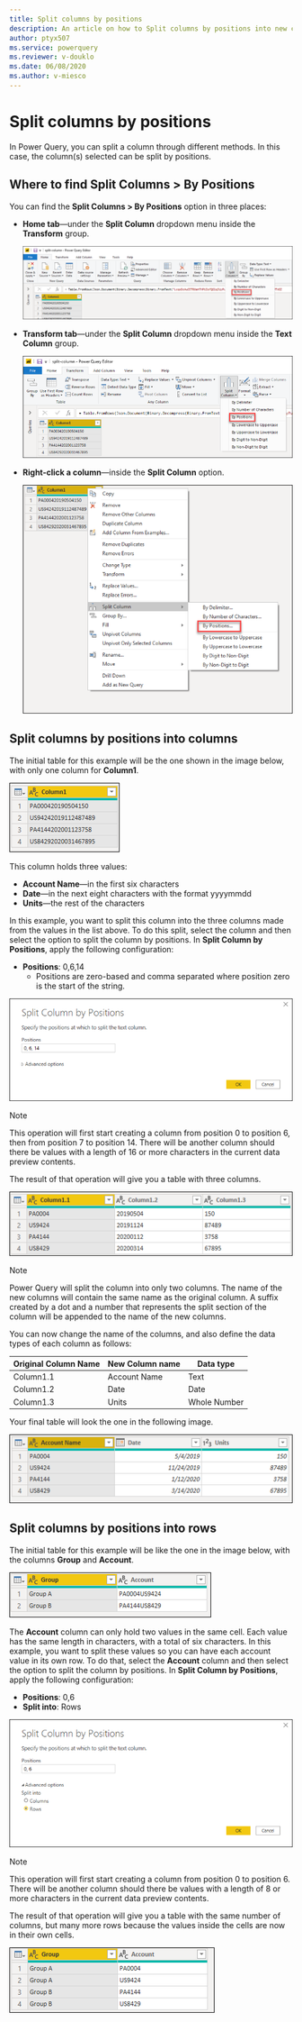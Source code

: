 ```yaml
---
title: Split columns by positions
description: An article on how to Split columns by positions into new columns or rows using Power Query.
author: ptyx507
ms.service: powerquery
ms.reviewer: v-douklo
ms.date: 06/08/2020
ms.author: v-miesco
---
```


# Split columns by positions

In Power Query, you can split a column through different methods.
In this case, the column(s) selected can be split by positions.

## Where to find Split Columns > By Positions

You can find the **Split Columns > By Positions** option in three places:

* **Home tab**&mdash;under the **Split Column** dropdown menu inside the **Transform** group.

   ![Split column button in Home tab](images/me-split-columns-positions-icon-home.png)

* **Transform tab**&mdash;under the **Split Column** dropdown menu inside the **Text Column** group.

   ![Split column button in Transform tab](images/me-split-columns-positions-icon-transform.png)

* **Right-click a column**&mdash;inside the **Split Column** option.

   ![Split column button found in column right click contextual menu](images/me-split-columns-positions-into-columns-right-click-icon.png)

## Split columns by positions into columns
The initial table for this example will be the one shown in the image below, with only one column for **Column1**. 

![Sample initial table](images/me-split-columns-number-character-into-columns-split-column-initial.png)

This column holds three values:
* **Account Name**&mdash;in the first six characters
* **Date**&mdash;in the next eight characters with the format yyyymmdd
* **Units**&mdash;the rest of the characters 

In this example, you want to split this column into the three columns made from the values in the list above. To do this split, select the column and then select the option to split the column by positions. In **Split Column by Positions**, apply the following configuration:

* **Positions**: 0,6,14
   * Positions are zero-based and comma separated where position zero is the start of the string. 


![Split column into columns by positions window](images/me-split-columns-positions-into-columns-split-column-window.png)

>[!Note]
>This operation will first start creating a column from position 0 to position 6, then from position 7 to position 14. There will be another column should there be values with a length of 16 or more characters in the current data preview contents.

The result of that operation will give you a table with three columns. 

![Sample transformed table after splitting column into columns by positions](images/me-split-columns-positions-into-columns-split-column-pre-final.png)

>[!Note]
>Power Query will split the column into only two columns. The name of the new columns will contain the same name as the original column. A suffix created by a dot and a number that represents the split section of the column will be appended to the name of the new columns. 

You can now change the name of the columns, and also define the data types of each column as follows:

Original Column Name | New Column name | Data type
---------------------|-----------------|---------- 
Column1.1|Account Name|Text
Column1.2|Date|Date
Column1.3|Units|Whole Number

Your final table will look the one in the following image.

![Final output table after renaming and defining data types of columns](images/me-split-columns-number-character-into-columns-split-column-final.png)

## Split columns by positions into rows
The initial table for this example will be like the one in the image below, with the columns **Group** and **Account**. 

![Initial sample table for split into rows](images/me-split-columns-number-character-into-columns-split-rows-initial.png)

The **Account** column can only hold two values in the same cell. Each value has the same length in characters, with a total of six characters. In this example, you want to split these values so you can have each account value in its own row.
To do that, select the **Account** column and then select the option to split the column by positions. In **Split Column by Positions**, apply the following configuration:

* **Positions**: 0,6
* **Split into**: Rows

![Split column into rows by positions window](images/me-split-columns-positions-into-columns-split-row-window.png)

>[!Note]
>This operation will first start creating a column from position 0 to position 6. There will be another column should there be values with a length of 8 or more characters in the current data preview contents.

The result of that operation will give you a table with the same number of columns, but many more rows because the values inside the cells are now in their own cells.

![Final output table after splitting into rows](images/me-split-columns-number-character-into-columns-split-rows-final.png)
